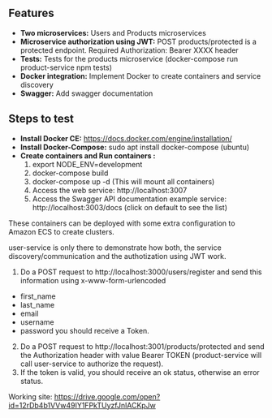 ## Features
- **Two microservices:** Users and Products microservices
- **Microservice authorization using JWT:** POST products/protected is a protected endpoint. Required Authorization: Bearer XXXX header
- **Tests:** Tests for the products microservice (docker-compose run product-service npm tests)
- **Docker integration:** Implement Docker to create containers and service discovery
- **Swagger:** Add swagger documentation

## Steps to test
- **Install Docker CE:** https://docs.docker.com/engine/installation/
- **Install Docker-Compose:** sudo apt install docker-compose (ubuntu)
- **Create containers and Run containers :**
    1. export NODE_ENV=development
    2. docker-compose build
    3. docker-compose up -d (This will mount all containers)
    4. Access the web service: http://localhost:3007
    5. Access the Swagger API documentation example service: http://localhost:3003/docs (click on default to see the list)

These containers can be deployed with some extra configuration to Amazon ECS to create clusters.

user-service is only there to demonstrate how both, the service discovery/communication and the authotization using JWT work.
1. Do a POST request to http://localhost:3000/users/register and send this information using x-www-form-urlencoded
 - first_name
 - last_name
 - email
 - username
 - password
you should receive a Token.
2. Do a POST request to http://localhost:3001/products/protected and send the Authorization header with value Bearer TOKEN (product-service will call user-service to authorize the request).
3. If the token is valid, you should receive an ok status, otherwise an error status.

Working site: https://drive.google.com/open?id=12rDb4b1VVw49IY1FPkTUyzfJnlACKpJw